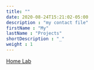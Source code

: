 ```yaml
---
title: ""
date: 2020-08-24T15:21:02-05:00
description : "my contact file"
firstName : "My"
lastName : "Projects"
shortDescription : "_"
weight : 1
---
```


[Home Lab](homelab)